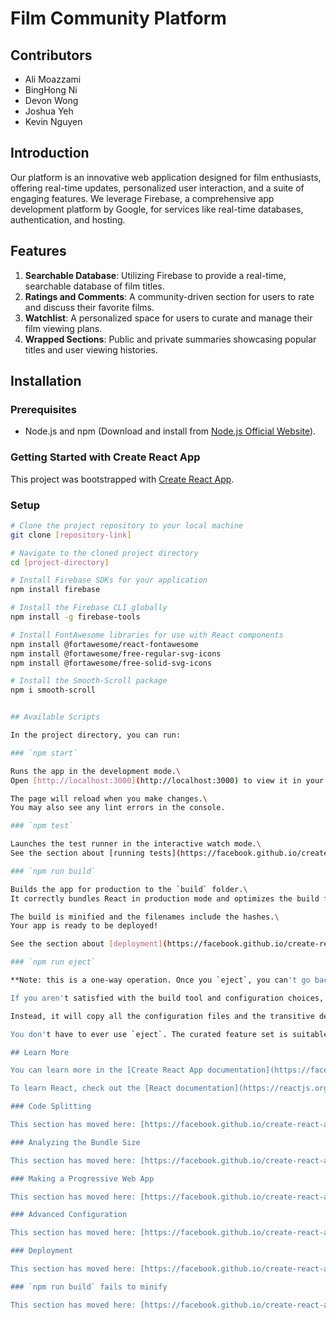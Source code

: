 # Film Community Platform 

## Contributors
- Ali Moazzami
- BingHong Ni
- Devon Wong
- Joshua Yeh
- Kevin Nguyen

## Introduction
Our platform is an innovative web application designed for film enthusiasts, offering real-time updates, personalized user interaction, and a suite of engaging features. We leverage Firebase, a comprehensive app development platform by Google, for services like real-time databases, authentication, and hosting.

## Features
1. **Searchable Database**: Utilizing Firebase to provide a real-time, searchable database of film titles.
2. **Ratings and Comments**: A community-driven section for users to rate and discuss their favorite films.
3. **Watchlist**: A personalized space for users to curate and manage their film viewing plans.
4. **Wrapped Sections**: Public and private summaries showcasing popular titles and user viewing histories.

## Installation

### Prerequisites
- Node.js and npm (Download and install from [Node.js Official Website](https://nodejs.org/)).

### Getting Started with Create React App
This project was bootstrapped with [Create React App](https://github.com/facebook/create-react-app).

### Setup
```bash
# Clone the project repository to your local machine
git clone [repository-link]

# Navigate to the cloned project directory
cd [project-directory]

# Install Firebase SDKs for your application
npm install firebase

# Install the Firebase CLI globally
npm install -g firebase-tools

# Install FontAwesome libraries for use with React components
npm install @fortawesome/react-fontawesome
npm install @fortawesome/free-regular-svg-icons
npm install @fortawesome/free-solid-svg-icons

# Install the Smooth-Scroll package
npm i smooth-scroll


## Available Scripts

In the project directory, you can run:

### `npm start`

Runs the app in the development mode.\
Open [http://localhost:3000](http://localhost:3000) to view it in your browser.

The page will reload when you make changes.\
You may also see any lint errors in the console.

### `npm test`

Launches the test runner in the interactive watch mode.\
See the section about [running tests](https://facebook.github.io/create-react-app/docs/running-tests) for more information.

### `npm run build`

Builds the app for production to the `build` folder.\
It correctly bundles React in production mode and optimizes the build for the best performance.

The build is minified and the filenames include the hashes.\
Your app is ready to be deployed!

See the section about [deployment](https://facebook.github.io/create-react-app/docs/deployment) for more information.

### `npm run eject`

**Note: this is a one-way operation. Once you `eject`, you can't go back!**

If you aren't satisfied with the build tool and configuration choices, you can `eject` at any time. This command will remove the single build dependency from your project.

Instead, it will copy all the configuration files and the transitive dependencies (webpack, Babel, ESLint, etc) right into your project so you have full control over them. All of the commands except `eject` will still work, but they will point to the copied scripts so you can tweak them. At this point you're on your own.

You don't have to ever use `eject`. The curated feature set is suitable for small and middle deployments, and you shouldn't feel obligated to use this feature. However we understand that this tool wouldn't be useful if you couldn't customize it when you are ready for it.

## Learn More

You can learn more in the [Create React App documentation](https://facebook.github.io/create-react-app/docs/getting-started).

To learn React, check out the [React documentation](https://reactjs.org/).

### Code Splitting

This section has moved here: [https://facebook.github.io/create-react-app/docs/code-splitting](https://facebook.github.io/create-react-app/docs/code-splitting)

### Analyzing the Bundle Size

This section has moved here: [https://facebook.github.io/create-react-app/docs/analyzing-the-bundle-size](https://facebook.github.io/create-react-app/docs/analyzing-the-bundle-size)

### Making a Progressive Web App

This section has moved here: [https://facebook.github.io/create-react-app/docs/making-a-progressive-web-app](https://facebook.github.io/create-react-app/docs/making-a-progressive-web-app)

### Advanced Configuration

This section has moved here: [https://facebook.github.io/create-react-app/docs/advanced-configuration](https://facebook.github.io/create-react-app/docs/advanced-configuration)

### Deployment

This section has moved here: [https://facebook.github.io/create-react-app/docs/deployment](https://facebook.github.io/create-react-app/docs/deployment)

### `npm run build` fails to minify

This section has moved here: [https://facebook.github.io/create-react-app/docs/troubleshooting#npm-run-build-fails-to-minify](https://facebook.github.io/create-react-app/docs/troubleshooting#npm-run-build-fails-to-minify)
